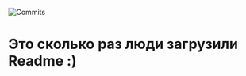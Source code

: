  ![Commits](https://count.getloli.com/get/@Flesxka.github_commits?theme=moebooru-h&padding=7&offset=0&align=top&scale=1&pixelated=1&darkmode=auto)
 # Это сколько раз люди загрузили Readme :) #
